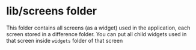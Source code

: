 # lib/screens folder

This folder contains all screens (as a widget) used in the application, each screen stored in a difference folder. You can put all child widgets used in that screen inside `widgets` folder of that screen
